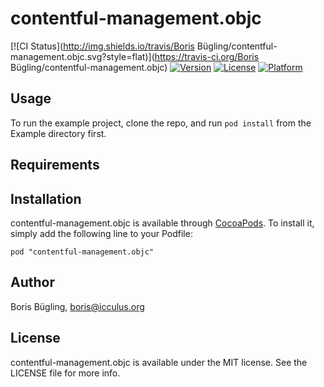 # contentful-management.objc

[![CI Status](http://img.shields.io/travis/Boris Bügling/contentful-management.objc.svg?style=flat)](https://travis-ci.org/Boris Bügling/contentful-management.objc)
[![Version](https://img.shields.io/cocoapods/v/contentful-management.objc.svg?style=flat)](http://cocoadocs.org/docsets/contentful-management.objc)
[![License](https://img.shields.io/cocoapods/l/contentful-management.objc.svg?style=flat)](http://cocoadocs.org/docsets/contentful-management.objc)
[![Platform](https://img.shields.io/cocoapods/p/contentful-management.objc.svg?style=flat)](http://cocoadocs.org/docsets/contentful-management.objc)

## Usage

To run the example project, clone the repo, and run `pod install` from the Example directory first.

## Requirements

## Installation

contentful-management.objc is available through [CocoaPods](http://cocoapods.org). To install
it, simply add the following line to your Podfile:

    pod "contentful-management.objc"

## Author

Boris Bügling, boris@icculus.org

## License

contentful-management.objc is available under the MIT license. See the LICENSE file for more info.

